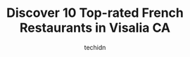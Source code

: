 ---
layout: ampstory
image: https://i0.wp.com/www.depkes.org/wp-content/uploads/2023/06/french-restaurants-0-in-visalia-ca-1685869760.jpeg?resize=640,853
author: techidn
featured: false
description: Discover the impressive array of French Restaurants options in Visalia CA, where you can find 10 of the largest French Restaurants establishments in the area. From renowned classics to hidde
title: Discover 10 Top-rated French Restaurants in Visalia CA
cover:
   title: Discover 10 Top-rated French Restaurants in Visalia CA
   subtitle: Rickpate
   background: https://www.depkes.org/wp-content/uploads/2023/06/french-restaurants-0-in-visalia-ca-1685869760.jpeg

pages: 
 - layout: thirds
   top: <h1>#1 IHOP</h1>
   bottom: "<p>My daughter and I had breakfast on a Wednesday late morning. The service was fantastic, friendly and personable. The food was freshly cooked, generous portions and tasted</p>"
   background: https://www.depkes.org/wp-content/uploads/2023/06/french-restaurants-1-in-visalia-ca-1685869761.jpeg
   backgroundblur: true
 - layout: thirds
   top: <h1>#2 Marie Callenders Restaurant & Bakery</h1>
   bottom: "<p>First time here tonight and it was my wifes birthday 🎂 so I decided to come here because I have heard the pies are good. Boy were they right!! But the only bad part </p>"
   background: https://www.depkes.org/wp-content/uploads/2023/06/french-restaurants-2-in-visalia-ca-1685869761.jpeg
   cta:
      link: https://www.depkes.org/blog/discover-10-top-rated-french-restaurants-in-visalia-ca/
      text: Discover 10 Top-rated French Restaurants in Visalia CA
 - layout: thirds
   top: <h1>#3 Crawdaddys</h1>
   bottom: "<p>333 E Main St, Visalia, CA 93291, United States</p>"
   background: https://www.depkes.org/wp-content/uploads/2023/06/french-restaurants-3-in-visalia-ca-1685869762.jpeg
   cta:
      link: https://www.depkes.org/blog/discover-10-top-rated-french-restaurants-in-visalia-ca/
      text: Discover 10 Top-rated French Restaurants in Visalia CA
 - layout: thirds
   top: <h1>#4 Pho n Seafood</h1>
   bottom: "<p>924 N Court St, Visalia, CA 93291, United States</p>"
   background: https://plus.unsplash.com/premium_photo-1664640458616-3c74f8cb4589?ixlib=rb-4.0.3&ixid=MnwxMjA3fDB8MHxwaG90by1wYWdlfHx8fGVufDB8fHx8&auto=format&fit=crop&w=640&h=853&q=80
   cta:
      link: https://www.depkes.org/blog/discover-10-top-rated-french-restaurants-in-visalia-ca/
      text: Discover 10 Top-rated French Restaurants in Visalia CA
 - layout: thirds
   top: <h1>#5 The Vintage Press Restaurante</h1>
   bottom: "<p>216 N Willis St, Visalia, CA 93291, United States</p>"
   background: https://images.unsplash.com/photo-1522441815192-d9f04eb0615c?ixlib=rb-4.0.3&ixid=MnwxMjA3fDB8MHxwaG90by1wYWdlfHx8fGVufDB8fHx8&auto=format&fit=crop&w=640&h=853&q=80
   cta:
      link: https://www.depkes.org/blog/discover-10-top-rated-french-restaurants-in-visalia-ca/
      text: Discover 10 Top-rated French Restaurants in Visalia CA
 - layout: thirds
   top: <h1>#6 Dimples Diner</h1>
   bottom: "<p>1823 E Main St, Visalia, CA 93292, United States</p>"
   background: https://images.unsplash.com/photo-1462556791646-c201b8241a94?ixlib=rb-4.0.3&ixid=MnwxMjA3fDB8MHxwaG90by1wYWdlfHx8fGVufDB8fHx8&auto=format&fit=crop&w=640&h=853&q=80
   cta:
      link: https://www.depkes.org/blog/discover-10-top-rated-french-restaurants-in-visalia-ca/
      text: Discover 10 Top-rated French Restaurants in Visalia CA
 - layout: thirds
   top: <h1>#7 Valhalla | Restaurant & Gift Shop</h1>
   bottom: "<p>314 W Center Ave, Visalia, CA 93291, United States</p>"
   background: https://images.unsplash.com/photo-1541356665065-22676f35dd40?ixlib=rb-4.0.3&ixid=MnwxMjA3fDB8MHxwaG90by1wYWdlfHx8fGVufDB8fHx8&auto=format&fit=crop&w=640&h=853&q=80
   cta:
      link: https://www.depkes.org/blog/discover-10-top-rated-french-restaurants-in-visalia-ca/
      text: Discover 10 Top-rated French Restaurants in Visalia CA
 - layout: thirds
   middle: Continue reading...
   background: https://images.unsplash.com/photo-1488554378835-f7acf46e6c98?ixlib=rb-4.0.3&ixid=MnwxMjA3fDB8MHxwaG90by1wYWdlfHx8fGVufDB8fHx8&auto=format&fit=crop&w=640&h=853&q=80
   cta:
      link: https://www.depkes.org/blog/discover-10-top-rated-french-restaurants-in-visalia-ca/
      text: Discover 10 Top-rated French Restaurants in Visalia CA
      
---